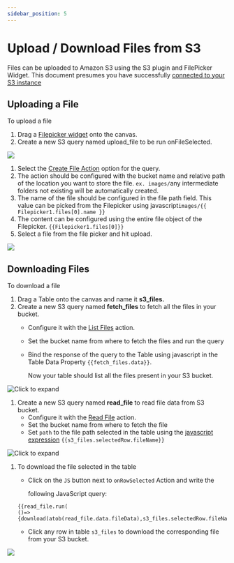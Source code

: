 ```yaml
---
sidebar_position: 5
---
```


# Upload / Download Files from S3

Files can be uploaded to Amazon S3 using the S3 plugin and FilePicker Widget. This document presumes you have successfully [connected to your S3 instance](/reference/datasources/querying-amazon-s3.md)

  <YoutubeEmbed videoId="pmEmQcd9_KA" /> 

## Uploading a File

To upload a file

1. Drag a [Filepicker widget](/reference/widgets/filepicker.md) onto the canvas.
2. Create a new S3 query named upload\_file to be run onFileSelected.

![](</img/file_upload.gif>)

1. Select the [Create File Action](/reference/datasources/querying-amazon-s3.md#create-file) option for the query.
2. The action should be configured with the bucket name and relative path of the location you want to store the file. `ex. images/`any intermediate folders not existing will be automatically created.
3. The name of the file should be configured in the file path field. This value can be picked from the Filepicker using javascript`images/{{ Filepicker1.files[0].name }}`
4. The content can be configured using the entire file object of the Filepicker. `{{Filepicker1.files[0]}}`
5. Select a file from the file picker and hit upload.

![](</img/amazon\_s3\_upload\_query\_using\_filepicker_(1).png>)

## Downloading Files

To download a file

1. Drag a Table onto the canvas and name it **s3\_files.**
2. Create a new S3 query named **fetch\_files** to fetch all the files in your bucket.
   * Configure it with the [List Files](/reference/datasources/querying-amazon-s3.md#list-files) action.
   * Set the bucket name from where to fetch the files and run the query
   *   Bind the response of the query to the Table using javascript in the Table Data Property `{{fetch_files.data}}`.

       Now your table should list all the files present in your S3 bucket.

![Click to expand](/img/bind-list-files-to-table.png)

1. Create a new S3 query named **read\_file** to read file data from S3 bucket.
   * Configure it with the [Read File](/reference/datasources/querying-amazon-s3.md#read-file) action.
   * Set the bucket name from where to fetch the file
   * Set `path` to the file path selected in the table using the [javascript expression](writing-javascript-in-appsmith.md) `{{s3_files.selectedRow.fileName}}`

![Click to expand](/img/s3-read-file-query.png)

1.  To download the file selected in the table

    *   Click on the `JS` button next to `onRowSelected` Action and write the

        following JavaScript query:

    ```
    {{read_file.run(
    ()=>{download(atob(read_file.data.fileData),s3_files.selectedRow.fileName.split("/").pop())})}}
    ```

    * Click any row in table `s3_files` to download the corresponding file from your S3 bucket.

![](/img/s3-download-using-js.gif)
